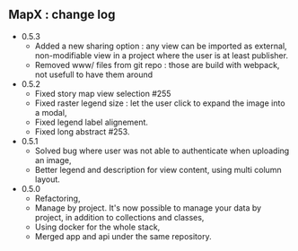 ## MapX : change log

- 0.5.3
  - Added a new sharing option : any view can be imported as external, non-modifiable view in a project where the user is at least publisher.
  - Removed www/ files from git repo : those are build with webpack, not usefull to have them around 
- 0.5.2
  - Fixed story map view selection #255
  - Fixed raster legend size : let the user click to expand the image into a modal,
  - Fixed legend label alignement.
  - Fixed long abstract #253.
- 0.5.1 
  - Solved bug where user was not able to authenticate when uploading an image,
  - Better legend and description for view content, using multi column layout.
- 0.5.0 
  - Refactoring,
  - Manage by project. It's now possible to manage your data by project, in addition to collections and classes, 
  - Using docker for the whole stack,
  - Merged app and api under the same repository.
